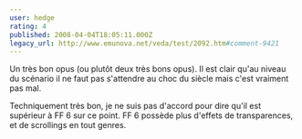 ```yaml
---
user: hedge
rating: 4
published: 2008-04-04T18:05:11.000Z
legacy_url: http://www.emunova.net/veda/test/2092.htm#comment-9421
---
```

Un très bon opus (ou plutôt deux très bons opus).
Il est clair qu'au niveau du scénario il ne faut pas s'attendre au choc du siècle mais c'est vraiment pas mal.

Techniquement très bon, je ne suis pas d'accord pour dire qu'il est supérieur à FF 6 sur ce point.
FF 6 possède plus d'effets de transparences, et de scrollings en tout genres.